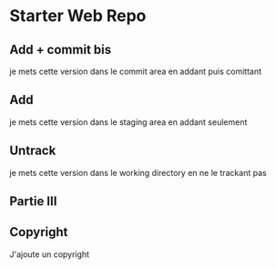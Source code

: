 # Starter Web Repo

## Add + commit bis

je mets cette version dans le commit area en addant puis comittant

## Add

je mets cette version dans le staging area en addant seulement

## Untrack

je mets cette version dans le working directory en ne le trackant pas

## Partie III

## Copyright
J'ajoute un copyright